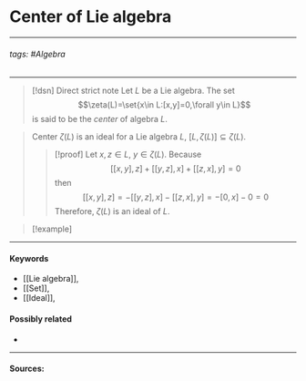 # Center of Lie algebra
***
###### tags: #Algebra 
***
>[!dsn] Direct strict note
>Let $L$ be a Lie algebra. The set 
>$$\zeta(L)=\set{x\in L:[x,y]=0,\forall y\in L}$$
>is said to be the *center* of algebra $L$.

>Center $\zeta(L)$ is an ideal for a Lie algebra $L$, $[L,\zeta(L)]\subseteq\zeta(L)$.
>>[!proof]
>>Let $x,z\in L$, $y\in\zeta(L)$. Because
>>$$[[x,y],z]+[[y,z],x]+[[z,x],y]=0$$
>>then
>>$$[[x,y],z]=-[[y,z],x]-[[z,x],y]=-[0,x]-0=0$$
>>Therefore, $\zeta(L)$ is an ideal of $L$. 

>[!example] 
>
***
#### Keywords
- [[Lie algebra]],
- [[Set]],
- [[Ideal]],
#### Possibly related
- 
***
#### Sources: